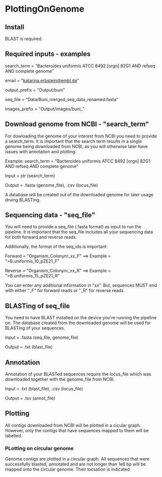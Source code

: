 
# PlottingOnGenome

## Install

BLAST is required.

## Required inputs - examples

search_term = "Bacteroides uniformis ATCC 8492 [orgn] 82G1 AND refseq AND complete genome"

email = "katarina.erbstein@embl.de"

output_prefix = "Output/buni"

seq_file = "Data/Buni_merged_seq_data_renamed.fasta"

images_prefix = "Output/images/buni_"

## Download genome from NCBI - "search_term"
For dowloading the genome of your interest from NCBI you need to provide a search_term. It is important that the search term results in a single genome being downloaded from NCBI, as you will otherwise later have issues with annotation and plotting.

Example: search_term = "Bacteroides uniformis ATCC 8492 [orgn] 82G1 AND refseq AND complete genome"

Input = str (search_term)

Output = .fasta (genome_file), .csv (locus_file)

A database will be created out of the downloaded genome for later usage druing BLASTing.

## Sequencing data - "seq_file"
You will need to provide a seq_file (.fasta format) as input to run the pipeline. It is important that the seq_file includes all your sequencing data for both forward and reverse reads.                                                                                                                                                                                

Additionally, the format of the seq_ids is important: 

Forward = "Organism_Colonynr_xx_F"   ⟹   Example = ">B.uniformis_10_pZE21_F"

Reverse = "Organism_Colonynr_xx_R"   ⟹   Example = ">B.uniformis_15_pZE21_R"   

You can enter any additional information in "xx". But, sequences MUST end with either "_F" for forward reads or "_R" for reverse reads. 

## BLASTing of seq_file
You need to have BLAST installed on the device you're running the pipeline on. The database created from the downloaded genome will be used for BLASTing of your sequences. 

Input = .fasta (seq_file, genome_file)

Output = .txt (blast_file)

## Annotation
Annotation of your BLASTed sequences require the locus_file which was downloaded together with the genome_file from NCBI. 

Input = .txt (blast_file), .csv (locus_file)

Output = .tsv (annot_file)

## Plotting
All contigs downloaded from NCBI will be plotted in a cicular graph. However, only the contigs that have sequences mapped to them will be labelled. 
### PLotting on circular genome
Genome contigs are plotted in a circular graph. All sequences that were successfully blasted, annotated and are not longer than 1e6 bp will be mapped onto the circular genome. Their locsation is indicated

